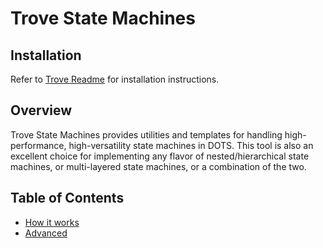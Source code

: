 # Trove State Machines


## Installation

Refer to [Trove Readme](https://github.com/PhilSA/Trove/blob/main/README.md#installing-the-packages) for installation instructions.


## Overview

Trove State Machines provides utilities and templates for handling high-performance, high-versatility state machines in DOTS. This tool is also an excellent choice for implementing any flavor of nested/hierarchical state machines, or multi-layered state machines, or a combination of the two.


## Table of Contents
* [How it works](./Documentation~/how-it-works.md)
* [Advanced](./Documentation~/advanced.md)